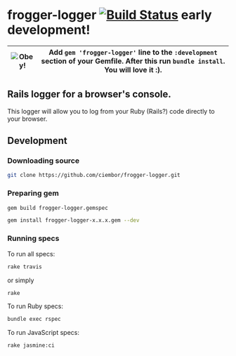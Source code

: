 frogger-logger [![Build Status](https://travis-ci.org/ciembor/frogger-logger.svg?branch=master)](https://travis-ci.org/ciembor/frogger-logger) early development!
=======
|![Obey!](http://oi59.tinypic.com/33lcao2.jpg)|Add `gem 'frogger-logger'` line to the `:development` section of your Gemfile. After this run `bundle install`. You will love it :).|
|:---:|:---:|
## Rails logger for a browser's console.
This logger will allow you to log from your Ruby (Rails?) code directly to your browser.
## Development
### Downloading source
```bash
git clone https://github.com/ciembor/frogger-logger.git
```
### Preparing gem
```bash
gem build frogger-logger.gemspec
```
```bash
gem install frogger-logger-x.x.x.gem --dev
```
### Running specs
To run all specs:
```bash
rake travis
```
or simply
```bash
rake
```
To run Ruby specs:
```bash
bundle exec rspec
```
To run JavaScript specs:
```bash
rake jasmine:ci
```
